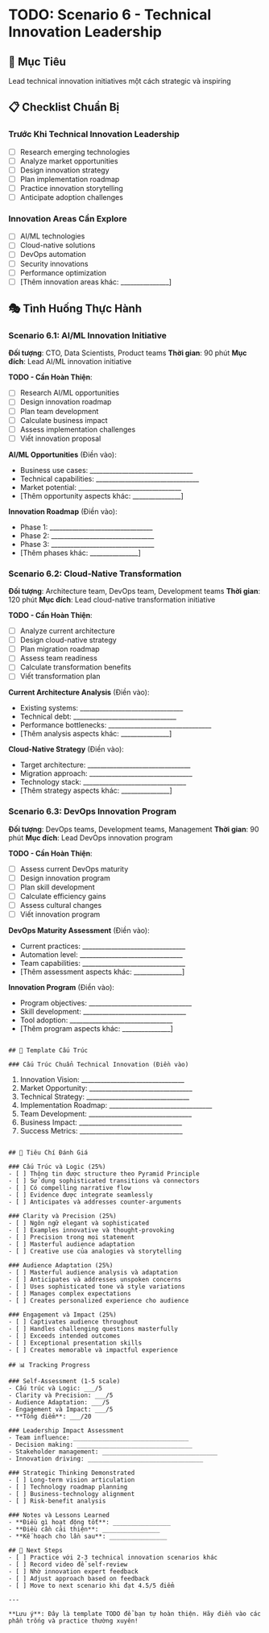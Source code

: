 # TODO: Scenario 6 - Technical Innovation Leadership

## 🎯 Mục Tiêu
Lead technical innovation initiatives một cách strategic và inspiring

## 📋 Checklist Chuẩn Bị

### Trước Khi Technical Innovation Leadership
- [ ] Research emerging technologies
- [ ] Analyze market opportunities
- [ ] Design innovation strategy
- [ ] Plan implementation roadmap
- [ ] Practice innovation storytelling
- [ ] Anticipate adoption challenges

### Innovation Areas Cần Explore
- [ ] AI/ML technologies
- [ ] Cloud-native solutions
- [ ] DevOps automation
- [ ] Security innovations
- [ ] Performance optimization
- [ ] [Thêm innovation areas khác: _______________]

## 🎭 Tình Huống Thực Hành

### Scenario 6.1: AI/ML Innovation Initiative
**Đối tượng**: CTO, Data Scientists, Product teams
**Thời gian**: 90 phút
**Mục đích**: Lead AI/ML innovation initiative

**TODO - Cần Hoàn Thiện**:
- [ ] Research AI/ML opportunities
- [ ] Design innovation roadmap
- [ ] Plan team development
- [ ] Calculate business impact
- [ ] Assess implementation challenges
- [ ] Viết innovation proposal

**AI/ML Opportunities** (Điền vào):
- Business use cases: ________________________________
- Technical capabilities: ________________________________
- Market potential: ________________________________
- [Thêm opportunity aspects khác: _______________]

**Innovation Roadmap** (Điền vào):
- Phase 1: ________________________________
- Phase 2: ________________________________
- Phase 3: ________________________________
- [Thêm phases khác: _______________]

### Scenario 6.2: Cloud-Native Transformation
**Đối tượng**: Architecture team, DevOps team, Development teams
**Thời gian**: 120 phút
**Mục đích**: Lead cloud-native transformation initiative

**TODO - Cần Hoàn Thiện**:
- [ ] Analyze current architecture
- [ ] Design cloud-native strategy
- [ ] Plan migration roadmap
- [ ] Assess team readiness
- [ ] Calculate transformation benefits
- [ ] Viết transformation plan

**Current Architecture Analysis** (Điền vào):
- Existing systems: ________________________________
- Technical debt: ________________________________
- Performance bottlenecks: ________________________________
- [Thêm analysis aspects khác: _______________]

**Cloud-Native Strategy** (Điền vào):
- Target architecture: ________________________________
- Migration approach: ________________________________
- Technology stack: ________________________________
- [Thêm strategy aspects khác: _______________]

### Scenario 6.3: DevOps Innovation Program
**Đối tượng**: DevOps teams, Development teams, Management
**Thời gian**: 90 phút
**Mục đích**: Lead DevOps innovation program

**TODO - Cần Hoàn Thiện**:
- [ ] Assess current DevOps maturity
- [ ] Design innovation program
- [ ] Plan skill development
- [ ] Calculate efficiency gains
- [ ] Assess cultural changes
- [ ] Viết innovation program

**DevOps Maturity Assessment** (Điền vào):
- Current practices: ________________________________
- Automation level: ________________________________
- Team capabilities: ________________________________
- [Thêm assessment aspects khác: _______________]

**Innovation Program** (Điền vào):
- Program objectives: ________________________________
- Skill development: ________________________________
- Tool adoption: ________________________________
- [Thêm program aspects khác: _______________]
```

## 📝 Template Cấu Trúc

### Cấu Trúc Chuẩn Technical Innovation (Điền vào)
```
1. Innovation Vision: ________________________________
2. Market Opportunity: ________________________________
3. Technical Strategy: ________________________________
4. Implementation Roadmap: ________________________________
5. Team Development: ________________________________
6. Business Impact: ________________________________
7. Success Metrics: ________________________________
```

## 🎯 Tiêu Chí Đánh Giá

### Cấu Trúc và Logic (25%)
- [ ] Thông tin được structure theo Pyramid Principle
- [ ] Sử dụng sophisticated transitions và connectors
- [ ] Có compelling narrative flow
- [ ] Evidence được integrate seamlessly
- [ ] Anticipates và addresses counter-arguments

### Clarity và Precision (25%)
- [ ] Ngôn ngữ elegant và sophisticated
- [ ] Examples innovative và thought-provoking
- [ ] Precision trong mọi statement
- [ ] Masterful audience adaptation
- [ ] Creative use của analogies và storytelling

### Audience Adaptation (25%)
- [ ] Masterful audience analysis và adaptation
- [ ] Anticipates và addresses unspoken concerns
- [ ] Uses sophisticated tone và style variations
- [ ] Manages complex expectations
- [ ] Creates personalized experience cho audience

### Engagement và Impact (25%)
- [ ] Captivates audience throughout
- [ ] Handles challenging questions masterfully
- [ ] Exceeds intended outcomes
- [ ] Exceptional presentation skills
- [ ] Creates memorable và impactful experience

## 📊 Tracking Progress

### Self-Assessment (1-5 scale)
- Cấu trúc và Logic: ___/5
- Clarity và Precision: ___/5
- Audience Adaptation: ___/5
- Engagement và Impact: ___/5
- **Tổng điểm**: ___/20

### Leadership Impact Assessment
- Team influence: ________________________________
- Decision making: ________________________________
- Stakeholder management: ________________________________
- Innovation driving: ________________________________

### Strategic Thinking Demonstrated
- [ ] Long-term vision articulation
- [ ] Technology roadmap planning
- [ ] Business-technology alignment
- [ ] Risk-benefit analysis

### Notes và Lessons Learned
- **Điều gì hoạt động tốt**: ________________
- **Điều cần cải thiện**: ________________
- **Kế hoạch cho lần sau**: ________________

## 🚀 Next Steps
- [ ] Practice với 2-3 technical innovation scenarios khác
- [ ] Record video để self-review
- [ ] Nhờ innovation expert feedback
- [ ] Adjust approach based on feedback
- [ ] Move to next scenario khi đạt 4.5/5 điểm

---

**Lưu ý**: Đây là template TODO để bạn tự hoàn thiện. Hãy điền vào các phần trống và practice thường xuyên!
